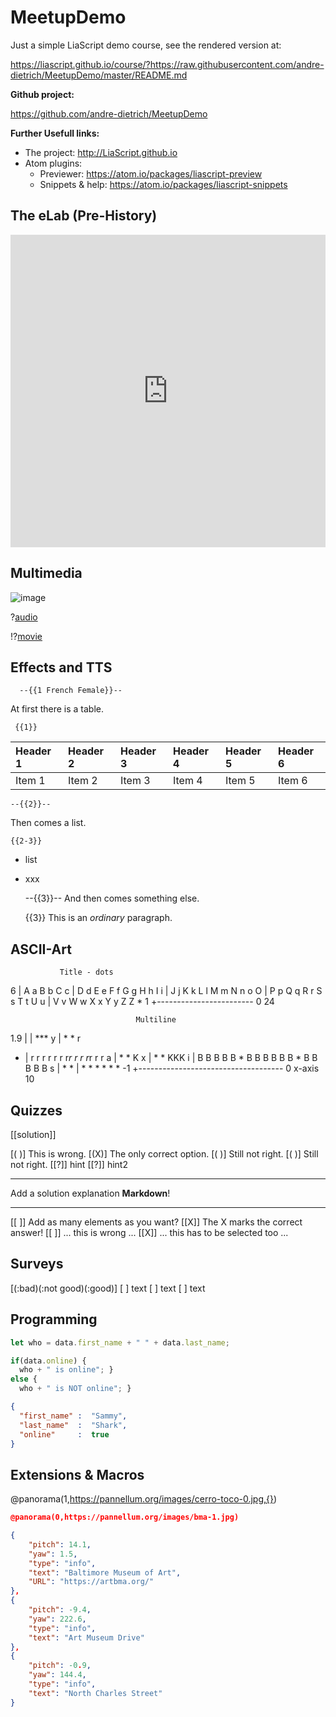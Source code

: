 <!--
author:   Andre Dietrich
email:    your@email.com
version:  0.1.0
language: en
narrator: US English Female

comment:  This simple description of your course.
          Multiline is also okay.

link:     https://cdn.jsdelivr.net/chartist.js/latest/chartist.min.css

script:   https://cdn.jsdelivr.net/chartist.js/latest/chartist.min.js

translation: Français translations/French.md


link:  https://pannellum.org/css/style.css
       https://cdn.pannellum.org/2.4/pannellum.css

script: https://cdn.pannellum.org/2.4/pannellum.js

@panorama
<div id="panorama_@0" style="width: 100%; height: 400px;"></div>

<script>
  pannellum.viewer('panorama_@0', {
        "type": "equirectangular",
        "panorama": "@1",
        "autoLoad": true,
        "hotSpots": [@2]
  });
</script>
@end


-->

# MeetupDemo

Just a simple LiaScript demo course, see the rendered version at:

https://liascript.github.io/course/?https://raw.githubusercontent.com/andre-dietrich/MeetupDemo/master/README.md

**Github project:**

https://github.com/andre-dietrich/MeetupDemo

**Further Usefull links:**

* The project: http://LiaScript.github.io
* Atom plugins:
  * Previewer:  https://atom.io/packages/liascript-preview
  * Snippets & help:  https://atom.io/packages/liascript-snippets


## The eLab (Pre-History)

<iframe width="100%" height="500px" src="https://www.youtube.com/embed/bICfKRyKTwE" frameborder="0" allow="autoplay; encrypted-media" allowfullscreen></iframe>


## Multimedia

![image](https://cdn-images-1.medium.com/max/1600/1*eefaDiYhxtm3QdokHb-Nqg.jpeg)<!-- width="100%" -->


?[audio](https://bigsoundbank.com/UPLOAD/mp3/1068.mp3)


!?[movie](https://www.youtube.com/embed/bICfKRyKTwE)


## Effects and TTS


      --{{1 French Female}}--
At first there is a table.


     {{1}}
| Header 1   | Header 2   | Header 3   | Header 4   | Header 5   | Header 6   |
| :--------- | :--------- | :--------- | :--------- | :--------- | :--------- |
| Item 1     | Item 2     | Item 3     | Item 4     | Item 5     | Item 6     |

    --{{2}}--
Then comes a list.


    {{2-3}}
* list
* xxx

    --{{3}}--
And then comes something else.


     {{3}}
This is an *ordinary* paragraph.


## ASCII-Art

               Title - dots
6 | A a B b C c
  | D d E e F f G g H h I i
  | J j K k L l M m N n o O
  | P p Q q R r S s T t U u
  | V v W w X x Y y Z Z   *
1 +------------------------
  0                      24


                                Multiline
1.9 |
    |                 ***
  y |               *     *        r
  - | r r r r r r r*r r r r*r r r
  a |             *         *     K
  x |            *           *   KKK
  i | B B B B B * B B B B B B * B B B B B
  s |         *                 *
    | *  * *                       * *  *
 -1 +------------------------------------
    0              x-axis               10

## Quizzes


   [[solution]]
   <script>
     // @input will be replace by the user input
     let input_string = @input;
     "solution" == input_string.trim().toLowerCase();
   </script>


   [( )] This is wrong.
   [(X)] The only correct option.
   [( )] Still not right.
   [( )] Still not right.
   [[?]] hint
   [[?]] hint2
   ****************************************

   Add a solution explanation __Markdown__!

   ****************************************

   [[ ]] Add as many elements as you want?
   [[X]] The X marks the correct answer!
   [[ ]] ... this is wrong ...
   [[X]] ... this has to be selected too ...

## Surveys

[(:bad)(:not good)(:good)]
[         ] text
[         ] text
[         ] text

## Programming


``` js     -EvalScript.js
let who = data.first_name + " " + data.last_name;

if(data.online) {
  who + " is online"; }
else {
  who + " is NOT online"; }
```
``` json    +Data.json
{
  "first_name" :  "Sammy",
  "last_name"  :  "Shark",
  "online"     :  true
}
```
<script>
  // insert the JSON dataset into the local variable data
  let data = @input(1);

  // eval the script that uses this dataset
  eval(`@input(0)`);
</script>


## Extensions & Macros


@panorama(1,https://pannellum.org/images/cerro-toco-0.jpg,{})


```json
@panorama(0,https://pannellum.org/images/bma-1.jpg)

{
    "pitch": 14.1,
    "yaw": 1.5,
    "type": "info",
    "text": "Baltimore Museum of Art",
    "URL": "https://artbma.org/"
},
{
    "pitch": -9.4,
    "yaw": 222.6,
    "type": "info",
    "text": "Art Museum Drive"
},
{
    "pitch": -0.9,
    "yaw": 144.4,
    "type": "info",
    "text": "North Charles Street"
}
```
